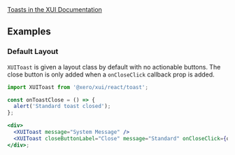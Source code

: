 <div class="xui-margin-vertical">
	<a href="../section-components-alerts-toast.html" isDocLink>Toasts in the XUI Documentation</a>
</div>

## Examples

### Default Layout

`XUIToast` is given a layout class by default with no actionable buttons. The close button is only added when a `onCloseClick` callback prop is added.

```jsx harmony
import XUIToast from '@xero/xui/react/toast';

const onToastClose = () => {
  alert('Standard toast closed');
};

<div>
  <XUIToast message="System Message" />
  <XUIToast closeButtonLabel="Close" message="Standard" onCloseClick={onToastClose} />
</div>;
```

